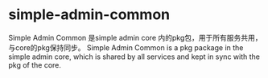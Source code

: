 # simple-admin-common
Simple Admin Common 是simple admin core 内的pkg包，用于所有服务共用，与core的pkg保持同步。   Simple Admin Common is a pkg package in the simple admin core, which is shared by all services and kept in sync with the pkg of the core.
